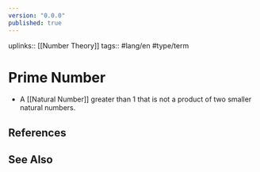 ```yaml
---
version: "0.0.0"
published: true
---
```

uplinks:: [[Number Theory]]
tags:: #lang/en #type/term
# Prime Number
- A [[Natural Number]] greater than 1 that is not a product of two smaller natural numbers. 
## References

## See Also
